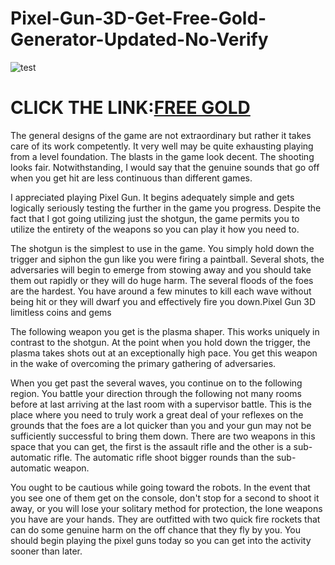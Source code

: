 # Pixel-Gun-3D-Get-Free-Gold-Generator-Updated-No-Verify

![test](https://encrypted-tbn0.gstatic.com/images?q=tbn:ANd9GcTFjOq9VqFvRVhjqsSyGhwh_Ef6BHFmOZpvyL_K5v8UhBp_wrX6DWsnzlhvzVnMAq73Nzc&usqp=CAU)

# CLICK THE LINK:[FREE GOLD](https://grantgame.com/pixelgun/)

The general designs of the game are not extraordinary but rather it takes care of its work competently. It very well may be quite exhausting playing from a level foundation. The blasts in the game look decent. The shooting looks fair. Notwithstanding, I would say that the genuine sounds that go off when you get hit are less continuous than different games. 

I appreciated playing Pixel Gun. It begins adequately simple and gets logically seriously testing the further in the game you progress. Despite the fact that I got going utilizing just the shotgun, the game permits you to utilize the entirety of the weapons so you can play it how you need to. 

The shotgun is the simplest to use in the game. You simply hold down the trigger and siphon the gun like you were firing a paintball. Several shots, the adversaries will begin to emerge from stowing away and you should take them out rapidly or they will do huge harm. The several floods of the foes are the hardest. You have around a few minutes to kill each wave without being hit or they will dwarf you and effectively fire you down.Pixel Gun 3D limitless coins and gems 

The following weapon you get is the plasma shaper. This works uniquely in contrast to the shotgun. At the point when you hold down the trigger, the plasma takes shots out at an exceptionally high pace. You get this weapon in the wake of overcoming the primary gathering of adversaries. 

When you get past the several waves, you continue on to the following region. You battle your direction through the following not many rooms before at last arriving at the last room with a supervisor battle. This is the place where you need to truly work a great deal of your reflexes on the grounds that the foes are a lot quicker than you and your gun may not be sufficiently successful to bring them down. There are two weapons in this space that you can get, the first is the assault rifle and the other is a sub-automatic rifle. The automatic rifle shoot bigger rounds than the sub-automatic weapon. 

You ought to be cautious while going toward the robots. In the event that you see one of them get on the console, don't stop for a second to shoot it away, or you will lose your solitary method for protection, the lone weapons you have are your hands. They are outfitted with two quick fire rockets that can do some genuine harm on the off chance that they fly by you. You should begin playing the pixel guns today so you can get into the activity sooner than later.
